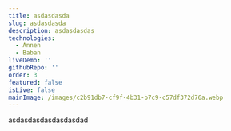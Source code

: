 ```yaml
---
title: asdasdasda
slug: asdasdasda
description: asdasdasdas
technologies:
  - Annen
  - Baban
liveDemo: ''
githubRepo: ''
order: 3
featured: false
isLive: false
mainImage: /images/c2b91db7-cf9f-4b31-b7c9-c57df372d76a.webp
---
```

asdasdasdasdasdasdad
